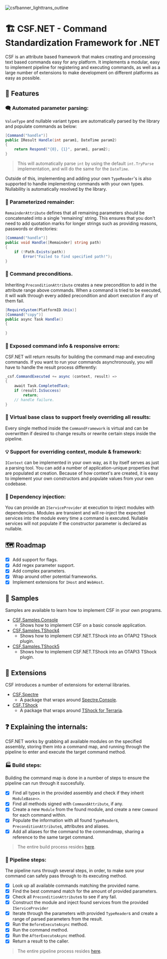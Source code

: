 ![csfbanner_lighttrans_outline](https://user-images.githubusercontent.com/68127614/199816747-eadf3197-8be7-460a-879a-ae5ad2a903af.png)


# 🏗️ CSF.NET - Command Standardization Framework for .NET

CSF is an attribute based framework that makes creating and processing text based commands easy for any platform. It implements a modular, easy to implement pipeline for registering and executing commands, as well as a large number of extensions to make development on different platforms as easy as possible.

## 📍 Features

### 🗨️ Automated parameter parsing:

`ValueType` and nullable variant types are automatically parsed by the library and populate commands as below:

```cs
[Command("handle")]
public IResult Handle(int param1, DateTime param2)
{
    return Respond("{0}, {1}", param1, param2);
}
```
> This will automatically parse `int` by using the default `int.TryParse` implementation, and will do the same for the `DateTime`.

Outside of this, implementing and adding your own `TypeReader`'s is also supported to handle implementing commands with your own types. Nullability is automatically resolved by the library.

### 🧾 Parameterized remainder:

`RemainderAttribute` defines that all remaining parameters should be concatenated into a single 'remaining' string. This ensures that you don't need to add quotation marks for longer strings such as providing reasons, passwords or directories:

```cs
[Command("handle")]
public void Handle([Remainder] string path)
{
    if (!Path.Exists(path))
        Error("Failed to find specified path!");
}
```

### 🛑 Command preconditions.

Inheriting `PreconditionAttribute` creates a new precondition to add in the attribute range above commands. When a command is tried to be executed, it will walk through every added precondition and abort execution if any of them fail.

```cs
[RequireSystem(PlatformID.Unix)]
[Command("copy")]
public async Task Handle()
{
    
}
```

### 📖 Exposed command info & responsive errors:

CSF.NET will return results for building the command map and executing commands. If you want to run your commands asynchronously, you will have to handle the result process differently:

```cs
_csf.CommandExecuted += async (context, result) => 
{
    await Task.CompletedTask;
    if (result.IsSuccess)
        return;
    // handle failure.
}
```

### 🔗 Virtual base class to support freely overriding all results:

Every single method inside the `CommandFramework` is virtual and can be overwritten if desired to change results or rewrite certain steps inside the pipeline.

### 💡 Support for overriding context, module & framework:

`IContext` can be implemented in your own way, as it by itself serves as just a parsing tool. You can add a number of application-unique properties that are populated at creation. Because of how context's are created, it is easy to implement your own constructors and populate values from your own codebase.

### 💉 Dependency injection:

You can provide an `IServiceProvider` at execution to inject modules with dependencies. Modules are transient and will re-inject the expected services into the module every time a command is executed. Nullable services will not populate if the constructor parameter is declared as nullable.

## 🗺️ Roadmap

- [x] Add support for flags.
- [x] Add regex parameter support.
- [x] Add complex parameters.
- [x] Wrap around other potential frameworks.
- [x] Implement extensions for `IHost` and `WebHost`.

## 🤖 Samples

Samples are available to learn how to implement CSF in your own programs.

- [CSF.Samples.Console](https://github.com/Rozen4334/CSF.NET/tree/master/Samples/CSF.Samples.Console)
  - Shows how to implement CSF on a basic console application.
- [CSF.Samples.TShock4](https://github.com/Rozen4334/CSF.NET/tree/master/Samples/CSF.Samples4.TShock)
  - Shows how to implement CSF.NET.TShock into an OTAPI2 TShock plugin.
- [CSF.Samples.TShock5](https://github.com/Rozen4334/CSF.NET/tree/master/Samples/CSF.Samples5.TShock)
  - Shows how to implement CSF.NET.TShock into an OTAPI3 TShock plugin.

## 📰 Extensions

CSF introduces a number of extensions for external libraries.

- [CSF.Spectre](https://github.com/Rozen4334/CSF.NET/tree/master/Extensions/CSF.Spectre)
  - A package that wraps around [Spectre.Console](https://github.com/spectreconsole/spectre.console).
- [CSF.TShock](https://github.com/Rozen4334/CSF.NET/tree/master/Extensions/CSF.TShock)
  - A package that wraps around [TShock for Terraria](https://github.com/Pryaxis/TShock).

## ❓ Explaining the internals:

CSF.NET works by grabbing all available modules on the specified assembly, storing them into a command map, and running through the pipeline to enter and execute the target command method.

### 🏭 Build steps:

Building the command map is done in a number of steps to ensure the pipeline can run through it succesfully.

- [x] Find all types in the provided assembly and check if they inherit `ModuleBase<>`.
- [x] Find all methods signed with `CommandAttribute`, if any. 
- [x] Create a new `Module` from the found module, and create a new `Command` for each command within.
- [x] Populate the information with all found `TypeReader`s, `PreconditionAttribute`s, attributes and aliases.
- [x] Add all aliases for the command to the commandmap, sharing a reference to the same target command.

> The entire build process resides [here](https://github.com/Rozen4334/CSF.NET/blob/master/Source/CSF/CommandFramework.cs).

### 🔗 Pipeline steps:

The pipeline runs through several steps, in order, to make sure your command can safely pass through to its executing method.

- [x] Look up all available commands matching the provided name.
- [x] Find the best command match for the amount of provided parameters.
- [x] Check all `PreconditionAttribute`s to see if any fail.
- [x] Construct the module and inject found services from the provided `IServiceProvider`
- [x] Iterate through the parameters with provided `TypeReader`s and create a range of parsed parameters from the result.
- [x] Run the `BeforeExecuteAsync` method.
- [x] Run the command method.
- [x] Run the `AfterExecuteAsync` method.
- [x] Return a result to the caller.

> The entire pipeline process resides [here](https://github.com/Rozen4334/CSF.NET/blob/master/Source/CSF/CommandFramework.cs).
